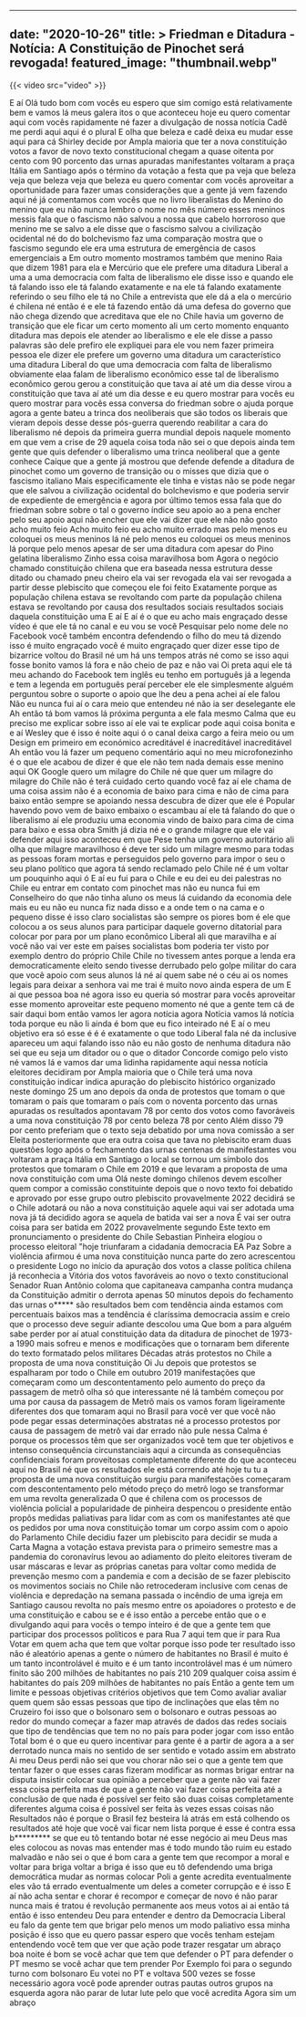 
---
date: "2020-10-26"
title: > 
    Friedman e Ditadura - Notícia: A Constituição de Pinochet será revogada!
featured_image: "thumbnail.webp"
---

{{< video src="video" >}}


E aí
Olá tudo bom com vocês eu espero que sim
comigo está relativamente bem
e vamos lá meus galera itos o que
aconteceu hoje eu quero comentar aqui
com vocês rapidamente né fazer a
divulgação de nossa notícia Cadê me
perdi aqui aqui é o plural
E olha que beleza
e cadê deixa eu mudar esse aqui para cá
Shirley decide por Ampla maioria que ter
a nova constituição votos a favor de
novo texto constitucional chegam a quase
oitenta por cento com 90 porcento das
urnas apuradas manifestantes voltaram a
praça Itália em Santiago após o término
da votação a festa que pa veja que
beleza veja que beleza veja que beleza
eu quero comentar com vocês aproveitar a
oportunidade para fazer umas
considerações que a gente já vem fazendo
aqui né já comentamos com vocês que no
livro liberalistas do Menino do menino
que eu não nunca lembro o nome no mês
número esses meninos messis fala que o
fascismo não salvou a nossa que cabelo
horroroso que menino me se salvo a ele
disse que o fascismo salvou a
civilização ocidental né do do
bolchevismo faz uma comparação mostra
que o fascismo segundo ele era uma
estrutura de emergência de casos
emergenciais a Em outro momento
mostramos também que menino Raia que
dizem 1981 para ela e Mercúrio que ele
prefere uma ditadura Liberal a uma a uma
democracia com falta de liberalismo ele
disse isso e quando ele tá falando isso
ele tá falando exatamente
e na ele tá falando exatamente referindo
o seu filho ele tá no Chile a entrevista
que ele dá a ela o mercúrio é chilena né
então é e ele tá fazendo então dá uma
defesa do governo que não chega dizendo
que acreditava que ele no Chile havia um
governo de transição que ele ficar um
certo momento ali um certo momento
enquanto ditadura mas depois ele atender
ao liberalismo e ele ele disse a passo
palavras são dele prefiro ele expliquei
para ele vou nem fazer primeira pessoa
ele dizer ele prefere um governo uma
ditadura um característico uma ditadura
Liberal do que uma democracia com falta
de liberalismo obviamente elaa falam de
liberalismo econômico esse tal de
liberalismo econômico gerou gerou a
constituição que tava aí até um dia
desse virou a constituição que tava aí
até um dia desse e eu quero mostrar para
vocês
eu quero mostrar para vocês essa
conversa do friedman sobre o ajuda
porque agora a gente bateu a trinca dos
neoliberais que são todos os liberais
que vieram depois desse desse pós-guerra
querendo reabilitar a cara do
liberalismo né depois da primeira guerra
mundial depois naquele momento em que
vem a crise de 29 aquela coisa toda não
sei o que depois ainda tem gente que
quis defender o liberalismo uma trinca
neoliberal que a gente conhece Caíque
que a gente já mostrou que defende
defende a ditadura de pinochet como um
governo de transição ou o misses que
dizia que o fascismo italiano Mais
especificamente ele tinha e vistas não
se pode negar que ele salvou a
civilização ocidental do bolchevismo e
que poderia servir de expediente de
emergência e agora por último temos essa
fala que do friedman sobre sobre o tal
o governo índice seu apoio ao a pena
encher pelo seu apoio aqui não encher
que ele vai dizer que ele não não gosto
acho muito feio Acho muito feio eu acho
muito errado mas pelo menos eu coloquei
os meus meninos lá né pelo menos eu
coloquei os meus meninos lá porque pelo
menos apesar de ser uma ditadura com
apesar do Pino gelatina liberalismo
Zinho essa coisa maravilhosa bom Agora o
negócio chamado constituição chilena que
era baseada nessa estrutura desse ditado
ou chamado pneu cheiro ela vai ser
revogada ela vai ser revogada a partir
desse plebiscito que começou ele foi
feito Exatamente porque as população
chilena estava se revoltando com parte
da população chilena estava se
revoltando por causa dos resultados
sociais resultados sociais daquela
constituição uma
E aí
E aí
é o que eu acho mais engraçado desse
vídeo é que ele tá no canal e eu vou se
você Pesquisar pelo nome dele no
Facebook você também encontra defendendo
o filho do meu tá dizendo isso é muito
engraçado você é muito engraçado quer
dizer esse tipo de bizarrice voltou do
Brasil né um há uns tempos atrás né como
se isso aqui fosse bonito vamos lá fora
e não cheio de paz e não vai
Oi preta aqui ele tá meu achando do
Facebook tem inglês eu tenho em
português já a legenda
e tem a legenda em português peraí
perceber ele ele simplesmente alguém
perguntou sobre o suporte o apoio que
lhe deu a pena achei aí ele falou Não eu
nunca fui aí o cara meio que entendeu né
não ia ser deselegante ele Ah então tá
bom vamos lá próxima pergunta a ele fala
mesmo Calma que eu preciso me explicar
sobre isso aí ele vai te explicar pode
aqui coisa bonita e
e aí Wesley que é isso é noite aqui ó
o canal deixa cargo
a feira meio ou um Design em primeiro em
económico acreditável
é inacreditável inacreditável
Ah então vou lá fazer um pequeno
comentário aqui no meu microfonezinho é
o que ele acabou de dizer é que ele não
tem nada demais esse menino aqui OK
Google quero um milagre do Chile né que
quer um milagre do milagre do Chile não
é terá cuidado certo quando você faz aí
ele chama de uma coisa assim não é a
economia de baixo para cima e não de
cima para baixo então sempre se apoiando
nessa descubra de dizer que ele é
Popular havendo povo vem de baixo
embaixo o escambau aí ele tá falando do
que o liberalismo aí ele produziu uma
economia vindo de baixo para cima de
cima para baixo e essa obra Smith já
dizia né e o grande milagre que ele vai
defender aqui isso aconteceu em que Pese
tenha um governo autoritário ali olha
que milagre maravilhoso é deve ter sido
um milagre mesmo para todas as pessoas
foram mortas e perseguidos pelo governo
para impor o seu o seu plano político
que agora tá sendo reclamado pelo Chile
né
é um voltar um pouquinho aqui ó
E aí eu fui para o Chile e eu dei eu dei
palestras no Chile eu entrar em contato
com pinochet mas não eu nunca fui em
Conselheiro do que não tinha aluno os
meus lá cuidando da economia dele mais
eu eu não eu nunca fiz nada disso e
a onde tem o na cama e o pequeno disse é
isso claro socialistas são sempre os
piores bom é ele que colocou a os seus
alunos para participar daquele governo
ditatorial para colocar por para por um
plano econômico Liberal ali que
maravilha e aí você não vai ver este em
países socialistas bom poderia ter visto
por exemplo dentro do próprio Chile
Chile no tivessem antes porque a lenda
era democraticamente eleito sendo
tivesse derrubado pelo golpe militar do
cara que você apoio com seus alunos lá
né aí quem sabe né
o céu ai os nomes legais para deixar a
senhora vai me trai é muito novo ainda
espera de um
E ai que pessoa boa né agora isso eu
queria só mostrar para vocês aproveitar
esse momento aproveitar este pequeno
momento né que a gente tem cá de sair
daqui
bom então vamos ler agora notícia agora
Notícia vamos lá notícia toda porque eu
não li ainda é bom que eu fico inteirado
né E aí o meu objetivo era só esse
é é é exatamente o que todo Liberal fala
né da inclusive apareceu um aqui falando
isso não eu não gosto de nenhuma
ditadura não sei que eu seja um ditador
ou o que o ditador Concorde comigo pelo
visto né vamos lá
e vamos dar uma lidinha rapidamente aqui
nessa notícia eleitores decidiram por
Ampla maioria que o Chile terá uma nova
constituição indicar indica apuração do
plebiscito histórico organizado neste
domingo 25 um ano depois da onda de
protestos que tomam o que tomaram o país
que tomaram o país com o noventa
porcento das urnas apuradas os
resultados apontavam 78 por cento dos
votos como favoráveis a uma nova
constituição 78 por cento beleza 78 por
cento Além disso 79 por cento preferiam
que o texto seja debatido por uma nova
comissão a ser Eleita posteriormente que
era outra coisa que tava no plebiscito
eram duas questões logo após o
fechamento das urnas centenas de
manifestantes vou voltaram a praça
Itália em Santiago o local se tornou um
símbolo dos protestos que tomaram o
Chile em 2019 e que levaram a proposta
de uma nova constituição com uma
Olá neste domingo chilenos devem
escolher quem compor a comissão
constituinte depois que o novo texto foi
debatido e aprovado por esse grupo outro
plebiscito provavelmente 2022 decidirá
se o Chile adotará ou não a nova
constituição aquele aqui vai ser adotada
uma nova já tá decidido agora se aquela
de batida vai ser a nova É vai ser outra
coisa para ser batida em 2022
provavelmente segundo Este texto em
pronunciamento o presidente do Chile
Sebastian Pinheira elogiou o processo
eleitoral "hoje triunfaram a cidadania
democracia EA Paz Sobre a violência
afirmou
é uma nova constituição nunca parte do
zero acrescentou o presidente Logo no
início da apuração dos votos a classe
política chilena já reconhecia a Vitória
dos votos favoráveis ao novo o texto
constitucional Senador Ruan Antônio
coloma que capitaneava campanha contra
mudança da Constituição admitir o
derrota apenas 50 minutos depois do
fechamento das urnas o***** são
resultados bem com tendência ainda
estamos com percentuais baixos mas a
tendência é claríssima democracia assim
e creio que o processo deve seguir
adiante descolou uma Que bom a para
alguém sabe perder por aí atual
constituição data da ditadura de
pinochet de 1973-a 1990 mais sofreu e
menos e modificações que o tornaram bem
diferente do texto formatado pelos
militares Décadas atrás protestos no
Chile a proposta de uma nova
constituição
Oi Ju depois que protestos se espalharam
por todo o Chile em outubro 2019
manifestações que começaram como um
descontentamento pelo aumento do preço
da passagem de metrô olha só que
interessante né lá também começou por
uma por causa da passagem de Metrô mais
os vamos foram ligeiramente diferentes
dos que tomaram aqui no Brasil para você
ver que você não pode pegar essas
determinações abstratas né a processo
protestos por causa de passagem de metrô
vai dar errado não pule nessa Calma é
porque os processos têm que ser
organizados você tem que ter objetivos e
intenso consequência circunstanciais
aqui a circunda as consequências
confidenciais foram proveitosas
completamente diferente do que aconteceu
aqui no Brasil né que os resultados ele
está correndo até hoje tu tu a proposta
de uma nova constituição surgiu para
manifestações começaram com
descontentamento pelo método preço do
metrô logo se transformar em uma revolta
generalizada
O que é chilena com os processos de
violência policial a popularidade de
pinheira despencou o presidente então
propôs medidas paliativas para lidar com
as com os manifestantes até que os
pedidos por uma nova constituição tomar
um corpo assim com o apoio do Parlamento
Chile decidiu fazer um plebiscito para
decidir se muda a Carta Magna a votação
estava prevista para o primeiro semestre
mas a pandemia do coronavírus levou ao
adiamento do pleito eleitores tiveram de
usar máscaras e levar as próprias
canetas para voltar como medida de
prevenção mesmo com a pandemia e com a
decisão de se fazer plebiscito os
movimentos sociais no Chile não
retrocederam inclusive com cenas de
violência e depredação na semana passada
o incêndio de uma igreja em Santiago
causou revolta no país mesmo entre os
apoiadores o protesto e de uma
constituição e cabou se e é isso então a
percebe então que o
e divulgando aqui para vocês o tempo
inteiro é de que a gente tem que
participar dos processos políticos e
para Rua 7 aqui tem que ir para Rua
Votar em quem acha que tem que voltar
porque isso pode ter resultado isso não
é aleatório apenas a gente o número de
habitantes no Brasil é muito é um tanto
incontrolável é muito e é um tanto
incontrolável mas é um número finito são
200 milhões de habitantes no país 210
209 qualquer coisa assim é habitantes do
país 209 milhões de habitantes no país
Então a gente tem um limite e pessoas
objetivas critérios objetivos que tem
Como avaliar avaliar quem quem são essas
pessoas que tipo de inclinações que elas
têm no Cruzeiro foi isso que o bolsonaro
sem o bolsonaro e outras pessoas ao
redor do mundo começar a fazer map
através de dados das redes sociais que
tipo de tendências que tem no no país
para poder jogar com isso então Total
bom é o que eu quero incentivar para
gente é a partir de agora a
a ser derrotado nunca mais no sentido de
ser sentido e votado assim em abstrato
Ai meu Deus perdi não sei que vou chorar
não sei o que a gente tem que tentar
fazer o que esses caras fizeram
modificar as normas brigar entrar na
disputa insistir colocar sua opinião a
perceber que a gente não vai fazer essa
coisa perfeita mas de que a gente não
vai fazer coisa perfeita até a conclusão
de que nada é possível ser feito são
duas coisas completamente diferentes
alguma coisa é possível ser feita às
vezes essas coisas não Resultados não é
porque o Brasil fez besteira lá atrás em
está colhendo os resultados até hoje que
você vai ficar nem lista porque é esse é
contra essa b********* se que eu tô
tentando botar né esse negócio ai meu
Deus mas eles colocou as novas mas
entender mas é todo mundo tão ruim eu
estado malvadão e não sei o que é bom
cara a gente tem que recompor a moral e
voltar para briga voltar a briga é isso
que eu tô defendendo uma briga
democrática mudar as normas colocar Poli
a gente acredita eventualmente eles vão
tá errado eventualmente um deles a
cometer corrupção e é isso E aí não acha
sentar e chorar é recompor e começar de
novo é não parar nunca mais é tratou é
revolução permanente aos meus votos ai
ai então tá então é isso entendeu Deu
para entender e dentro da Democracia
Liberal eu falo da gente tem que brigar
pelo menos um modo paliativo essa minha
posição é isso que eu quero passar
espero que vocês tenham estejam
entendendo você tem que ver que ação
pode trazer resgatar um abraço boa noite
é bom se você achar que tem que defender
o PT para defender o PT mesmo se você
achar que tem prender Por Exemplo foi
para o segundo turno com bolsonaro Eu
votei no PT e voltava 500 vezes se fosse
necessário agora você pode aprender
outras pautas outros grupos na esquerda
agora não parar de lutar lute pelo que
você acredita Agora sim um abraço